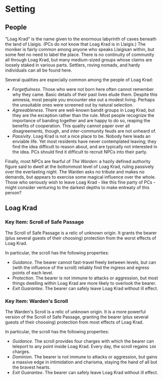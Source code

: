 # Setting

## People

"Loag Krad" is the name given to the enormous labyrinth of caves beneath
the land of Llaigis. (PCs do _not_ know that Loag Krad is in Llaigis.)
The moniker is fairly common among anyone who speaks Llaigisan within,
but some feel no need to label the place. There is no continuity of
community all through Loag Krad, but many medium-sized groups whose
claims are loosely staked in various parts. Settlers, roving nomads, and
hardy individuals can all be found here.

Several qualities are especially common among the people of Loag Krad:

*   _Forgetfulness_. Those who were not born here often cannot remember
    why they came. Basic details of their past lives elude them. Despite
    this amnesia, most people you encounter eke out a modest living.
    Perhaps the unsuitable ones were screened out by natural selection.
*   _Agreeableness_. There are well-known bandit groups in Loag Krad,
    but they are the exception rather than the rule. Most people
    recognize the importance of banding together and are happy to do so,
    reaping the benefits of cooperation. This quality cannot paper over
    all disagreements, though, and inter-community feuds are not unheard
    of.
*   _Passivity_. Loag Krad is not a nice place to be. Nobody here leads
    an enviable life. Yet most residents have never contemplated
    leaving; they find the idea difficult to reason about, and are
    typically not interested in the idea. PCs should find it difficult
    to recruit NPCs into their party.

Finally, most NPCs are fearful of _The Warden_: a hazily defined
authority figure said to dwell at the bottommost level of Loag Krad,
ruling passively over the everlasting night. The Warden asks no tribute
and makes no demands, but appears to exercise some magical influence
over the whole. Those who seriously wish to leave Loag Krad - like this
fine party of PCs - might consider venturing to the darkest depths to
make entreaty of this person?

## Loag Krad

### Key Item: Scroll of Safe Passage

The Scroll of Safe Passage is a relic of unknown origin. It grants the
bearer (plus several guests of their choosing) protection from the worst
effects of Loag Krad.

In particular, the scroll has the following properties:

*   _Guidance_. The bearer cannot fast-travel freely between levels, but
    can (with the influence of the scroll) reliably find the ingress and
    egress points of each level.
*   _Protection_. The bearer is not immune to attacks or aggression, but
    most things dwelling within Loag Krad are more likely to overlook
    the bearer.
*   _Exit Guarantee_. The bearer can safely leave Loag Krad without ill
    effect.

### Key Item: Warden's Scroll

The Warden's Scroll is a relic of unknown origin. It is a more powerful
version of the Scroll of Safe Passage, granting the bearer (plus several
guests of their choosing) protection from most effects of Loag Krad.

In particular, the scroll has the following properties:

*   _Guidance_. The scroll provides four charges with which the bearer
    can teleport to any point inside Loag Krad. Every day, the scroll
    regains `1d4` charges.
*   _Dominion_. The bearer is not immune to attacks or aggression, but
    gains a massive edge in intimidation and charisma, staying the hand
    of all but the bravest hearts.
*   _Exit Guarantee_. The bearer can safely leave Loag Krad without ill
    effect.
